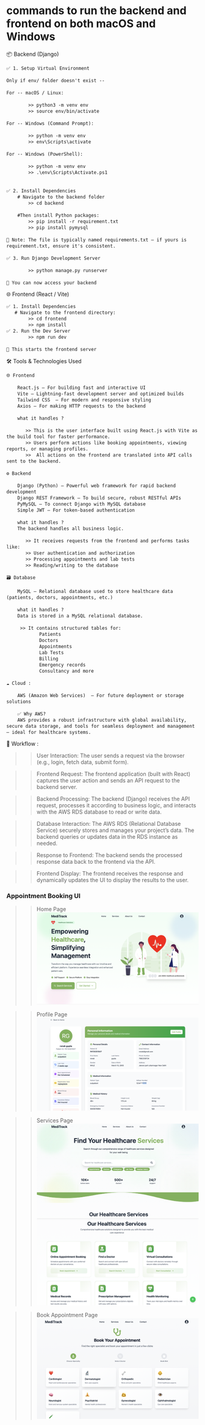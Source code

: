 # commands to run the backend and frontend on both macOS and Windows

📦 Backend (Django)

    ✅ 1. Setup Virtual Environment
    
    Only if env/ folder doesn't exist --
    
    For -- macOS / Linux:
            
            >> python3 -m venv env
            >> source env/bin/activate
    
    For -- Windows (Command Prompt):
    
            >> python -m venv env
            >> env\Scripts\activate
    
    For -- Windows (PowerShell):
    
            >> python -m venv env
            >> .\env\Scripts\Activate.ps1
    
    
    ✅ 2. Install Dependencies
        # Navigate to the backend folder
            >> cd backend 
    
        #Then install Python packages:
            >> pip install -r requirement.txt
            >> pip install pymysql
    
    🔁 Note: The file is typically named requirements.txt — if yours is requirement.txt, ensure it's consistent.
    
    ✅ 3. Run Django Development Server
    
            >> python manage.py runserver
    
    🔁 You can now access your backend 


🌐 Frontend (React / Vite)

    ✅ 1. Install Dependencies
       # Navigate to the frontend directory:
            >> cd frontend
            >> npm install
    ✅ 2. Run the Dev Server
            >> npm run dev

    🔁 This starts the frontend server 


🛠️ Tools & Technologies Used
    
    🌐 Frontend

        React.js – For building fast and interactive UI
        Vite – Lightning-fast development server and optimized builds
        Tailwind CSS  – For modern and responsive styling
        Axios – For making HTTP requests to the backend

        what it handles ? 

           >> This is the user interface built using React.js with Vite as the build tool for faster performance.
           >> Users perform actions like booking appointments, viewing reports, or managing profiles.
           >>  All actions on the frontend are translated into API calls sent to the backend.

    ⚙️ Backend

        Django (Python) – Powerful web framework for rapid backend development
        Django REST Framework – To build secure, robust RESTful APIs
        PyMySQL – To connect Django with MySQL database
        Simple JWT – For token-based authentication

        what it handles ? 
        The backend handles all business logic.

           >> It receives requests from the frontend and performs tasks like:
           >> User authentication and authorization
           >> Processing appointments and lab tests
           >> Reading/writing to the database

    🗃️ Database

        MySQL – Relational database used to store healthcare data (patients, doctors, appointments, etc.)

        what it handles ? 
        Data is stored in a MySQL relational database.

         >> It contains structured tables for:
                Patients 
                Doctors
                Appointments
                Lab Tests
                Billing
                Emergency records
                Consultancy and more

    ☁️ Cloud :

        AWS (Amazon Web Services)  – For future deployment or storage solutions
        
        ✅ Why AWS?
        AWS provides a robust infrastructure with global availability, secure data storage, and tools for seamless deployment and management — ideal for healthcare systems.


🔁 Workflow : 

   >> User Interaction:
        The user sends a request via the browser (e.g., login, fetch data, submit form).
    
   >> Frontend Request:
        The frontend application (built with React) captures the user action and sends an API request to the backend server.
    
   >> Backend Processing:
        The backend (Django) receives the API request, processes it according to business logic, and interacts with the AWS RDS database to read or write data.
    
   >> Database Interaction:
        The AWS RDS (Relational Database Service) securely stores and manages your project’s data. The backend queries or updates data in the RDS instance as needed.
    
   >> Response to Frontend:
        The backend sends the processed response data back to the frontend via the API.
    
   >> Frontend Display:
        The frontend receives the response and dynamically updates the UI to display the results to the user.


### Appointment Booking UI
>>Home Page
![Appointment Screenshot](images/im1.png)

>>Profile Page
![Appointment Screenshot](images/im2.png)

>>Services Page
![Appointment Screenshot](images/im3.png) ![Appointment Screenshot](images/im4.png)

>>Book Appointment Page
![Appointment Screenshot](images/im5.png)